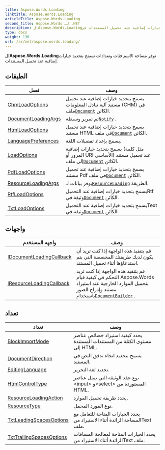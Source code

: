 ```yaml
---
title: Aspose.Words.Loading
linktitle: Aspose.Words.Loading
articleTitle: Aspose.Words.Loading
second_title: Aspose.Words لـ .NET
description: الAspose.Words.Loadingتوفر مساحة الاسم فئات وتعدادات تسمح بتحديد خيارات إضافية عند تحميل المستندات في C#.
type: docs
weight: 130
url: /ar/net/aspose.words.loading/
---
```

ال**Aspose.Words.Loading**توفر مساحة الاسم فئات وتعدادات تسمح بتحديد خيارات إضافية عند تحميل المستندات.

## الطبقات

| فصل | وصف |
| --- | --- |
| [ChmLoadOptions](./chmloadoptions/) | يسمح بتحديد خيارات إضافية عند تحميل مستند آلية تبادل المعلومات (CHM) في ملف[`Document`](../aspose.words/document/) الكائن. |
| [DocumentLoadingArgs](./documentloadingargs/) | تم تمرير وسيطة[`Notify`](../aspose.words.loading/idocumentloadingcallback/notify/) . |
| [HtmlLoadOptions](./htmlloadoptions/) | يسمح بتحديد خيارات إضافية عند تحميل مستند HTML في ملف[`Document`](../aspose.words/document/) الكائن. |
| [LanguagePreferences](./languagepreferences/) | يسمح بإعداد تفضيلات اللغة. |
| [LoadOptions](./loadoptions/) | يسمح بتحديد خيارات إضافية (مثل كلمة المرور أو URI الأساسي) عند تحميل مستند إلى ملف[`Document`](../aspose.words/document/) الكائن. |
| [PdfLoadOptions](./pdfloadoptions/) | يسمح بتحديد خيارات إضافية عند تحميل مستند Pdf في ملف[`Document`](../aspose.words/document/) الكائن. |
| [ResourceLoadingArgs](./resourceloadingargs/) | يوفر بيانات لـ[`ResourceLoading`](../aspose.words.loading/iresourceloadingcallback/resourceloading/) الطريقة. |
| [RtfLoadOptions](./rtfloadoptions/) | يسمح بتحديد خيارات إضافية عند التحميلRtf وثيقة في[`Document`](../aspose.words/document/) الكائن. |
| [TxtLoadOptions](./txtloadoptions/) | يسمح بتحديد خيارات إضافية عند التحميلText وثيقة في[`Document`](../aspose.words/document/) الكائن. |
## واجهات

| واجهه المستخدم | وصف |
| --- | --- |
| [IDocumentLoadingCallback](./idocumentloadingcallback/) | قم بتنفيذ هذه الواجهة إذا كنت تريد أن يكون لديك طريقتك المخصصة التي يتم استدعاؤها أثناء تحميل المستند. |
| [IResourceLoadingCallback](./iresourceloadingcallback/) | قم بتنفيذ هذه الواجهة إذا كنت تريد التحكم في كيفية قيام Aspose.Words بتحميل الموارد الخارجية عند استيراد مستند وإدراج الصور باستخدام[`DocumentBuilder`](../aspose.words/documentbuilder/) . |
## تعداد

| تعداد | وصف |
| --- | --- |
| [BlockImportMode](./blockimportmode/) | يحدد كيفية استيراد خصائص عناصر مستوى الكتلة من المستندات المستندة إلى HTML. |
| [DocumentDirection](./documentdirection/) | يسمح بتحديد اتجاه تدفق النص في المستند. |
| [EditingLanguage](./editinglanguage/) | تحديد لغة التحرير. |
| [HtmlControlType](./htmlcontroltype/) | نوع عقد الوثيقة التي تمثل عناصر &lt;input&gt; و&lt;select&gt; المستوردة من HTML. |
| [ResourceLoadingAction](./resourceloadingaction/) | يحدد طريقة تحميل الموارد. |
| [ResourceType](./resourcetype/) | نوع المورد المحمل. |
| [TxtLeadingSpacesOptions](./txtleadingspacesoptions/) | يحدد الخيارات المتاحة للتعامل مع المساحة الرائدة أثناء الاستيراد منText ملف. |
| [TxtTrailingSpacesOptions](./txttrailingspacesoptions/) | يحدد الخيارات المتاحة لمعالجة المسافات الزائدة أثناء الاستيراد منText ملف. |
